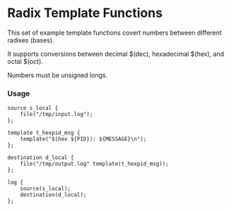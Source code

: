 # Radix Template Functions

This set of example template functions covert numbers between different radixes (bases).

It supports conversions between decimal $(dec), hexadecimal $(hex), and octal $(oct).

Numbers must be unsigned longs.

### Usage

```
source s_local {
    file("/tmp/input.log");
};

template t_hexpid_msg {
    template("$(hex ${PID}): ${MESSAGE}\n");
};

destination d_local {
    file("/tmp/output.log" template(t_hexpid_msg));
};

log {
    source(s_local);
    destination(d_local);
};
```
